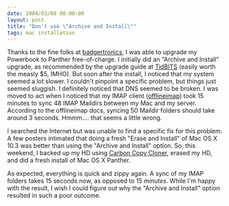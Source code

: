 ```yaml
---
date: 2004/03/08 00:00:00
layout: post
title: "Don't use \"Archive and Install\""
tags: mac installation
---
```


Thanks to the fine folks at [badgertronics](http://badgertronics.com/blog), I was able to upgrade my Powerbook to Panther free-of-charge. I initially did an "Archive and Install" upgrade, as recommended by the upgrade guide at [TidBITS](http://www.tidbits.com/takecontrol/#upgrading) (easily worth the measly $5, IMHO). But soon after the install, I noticed that my system seemed a lot slower. I couldn't pinpoint a specific problem, but things just seemed sluggish. I definitely noticed that DNS seemed to be broken. I was moved to act when I noticed that my IMAP client ([offlineimap](http://gopher.quux.org:70/devel/offlineimap)) took 15 minutes to sync 48 IMAP Maildirs between my Mac and my server. According to the offlineimap docs, syncing 50 Maildir folders should take around 3 seconds. Hmmm.... that seems a little wrong.

I searched the Internet but was unable to find a specific fix for this problem. A few posters intimated that doing a fresh "Erase and Install" of Mac OS X 10.3 was better than using the "Archive and Install" option. So, this weekend, I backed up my HD using [Carbon Copy Cloner](http://www.bombich.com/software/ccc.html), erased my HD, and did a fresh install of Mac OS X Panther.

As expected, everything is quick and zippy again. A sync of my IMAP folders takes 15 seconds now, as opposed to 15 *minutes*. While I'm happy with the result, I wish I could figure out why the "Archive and Install" option resulted in such a poor outcome.
